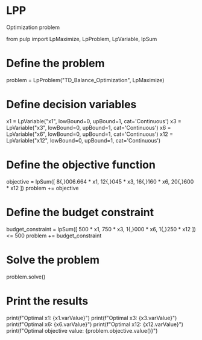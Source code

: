 # LPP
Optimization problem 

from pulp import LpMaximize, LpProblem, LpVariable, lpSum

# Define the problem
problem = LpProblem("TD_Balance_Optimization", LpMaximize)

# Define decision variables
x1 = LpVariable("x1", lowBound=0, upBound=1, cat='Continuous')
x3 = LpVariable("x3", lowBound=0, upBound=1, cat='Continuous')
x6 = LpVariable("x6", lowBound=0, upBound=1, cat='Continuous')
x12 = LpVariable("x12", lowBound=0, upBound=1, cat='Continuous')

# Define the objective function
objective = lpSum([
    8{,}006.664 * x1,
    12{,}045 * x3,
    16{,}160 * x6,
    20{,}600 * x12
])
problem += objective

# Define the budget constraint
budget_constraint = lpSum([
    500 * x1,
    750 * x3,
    1{,}000 * x6,
    1{,}250 * x12
]) <= 500
problem += budget_constraint

# Solve the problem
problem.solve()

# Print the results
print(f"Optimal x1: {x1.varValue}")
print(f"Optimal x3: {x3.varValue}")
print(f"Optimal x6: {x6.varValue}")
print(f"Optimal x12: {x12.varValue}")
print(f"Optimal objective value: {problem.objective.value()}")
